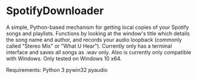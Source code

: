# SpotifyDownloader
A simple, Python-based mechanism for getting local copies of your Spotify songs and playlists. Functions by looking at the window's title which details the song name and author, and records your audio loopback (commonly called "Stereo Mix" or "What U Hear"). Currently only has a terminal interface and saves all songs as .wav only. Also is currently only compatible with Windows. Only tested on Windows 10 x64.

Requirements:
Python 3
pywin32
pyaudio
